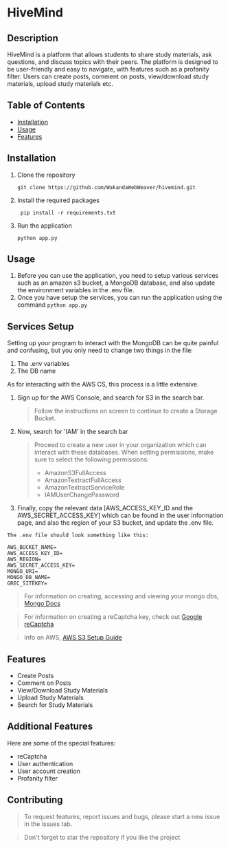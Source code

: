 # HiveMind

## Description

HiveMind is a platform that allows students to share study materials, ask questions, and discuss topics with their peers. The platform is designed to be user-friendly and easy to navigate, with features such as a profanity filter. Users can create posts, comment on posts, view/download study materials, upload study materials etc.

## Table of Contents

- [Installation](#installation)
- [Usage](#usage)
- [Features](#features)

## Installation

1. Clone the repository
   ```
   git clone https://github.com/WakandaWebWeaver/hivemind.git
   ```
2. Install the required packages
   ```
    pip install -r requirements.txt
   ```
3. Run the application
   ```
   python app.py
   ```

## Usage

1. Before you can use the application, you need to setup various services such as an amazon s3 bucket, a MongoDB database, and also update the environment variables in the .env file.
2. Once you have setup the services, you can run the application using the command `python app.py`

## Services Setup

Setting up your program to interact with the MongoDB can be quite painful and confusing, but you only need to change two things in the file:

1. The .env variables
2. The DB name

As for interacting with the AWS CS, this process is a little extensive.

1. Sign up for the AWS Console, and search for S3 in the search bar.
   > Follow the instructions on screen to continue to create a Storage Bucket.
2. Now, search for 'IAM' in the search bar

   > Proceed to create a new user in your organization which can interact with these databases.
   > When setting permissions, make sure to select the following
   > permissions:
   >
   > - AmazonS3FullAccess
   > - AmazonTextractFullAccess
   > - AmazonTextractServiceRole
   > - IAMUserChangePassword

3. Finally, copy the relevant data [AWS_ACCESS_KEY_ID and the AWS_SECRET_ACCESS_KEY] which can be found in the user information page, and also the region of your S3 bucket, and update the .env file.

```env
The .env file should look something like this:

AWS_BUCKET_NAME=
AWS_ACCESS_KEY_ID=
AWS_REGION=
AWS_SECRET_ACCESS_KEY=
MONGO_URI=
MONGO_DB_NAME=
GREC_SITEKEY=
```

> For information on creating, accessing and viewing your mongo dbs, [Mongo Docs](https://www.mongodb.com/docs/atlas/)

> For information on creating a reCaptcha key, check out [Google reCaptcha](https://www.google.com/recaptcha/about/)

> Info on AWS, [AWS S3 Setup Guide](https://aws.amazon.com/s3/getting-started/)

## Features

- Create Posts
- Comment on Posts
- View/Download Study Materials
- Upload Study Materials
- Search for Study Materials

## Additional Features

Here are some of the special features:

- reCaptcha
- User authentication
- User account creation
- Profanity filter

## Contributing

> To request features, report issues and bugs, please start a new issue in the issues tab.

> Don't forget to star the repository if you like the project

